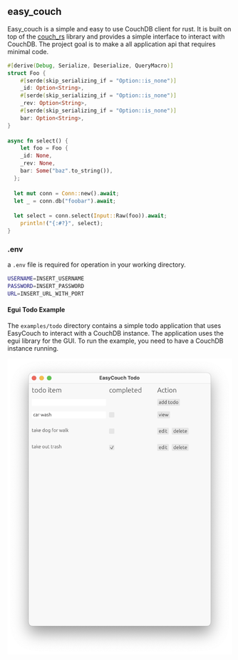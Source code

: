 ## easy_couch

Easy_couch is a simple and easy to use CouchDB client for rust. It is built on top of the [couch_rs](https://github.com/mibes/couch-rs) library and provides a simple interface to interact with CouchDB. The project goal is to make a all application api that requires minimal code.

```rust
#[derive(Debug, Serialize, Deserialize, QueryMacro)]
struct Foo {
    #[serde(skip_serializing_if = "Option::is_none")]
    _id: Option<String>,
    #[serde(skip_serializing_if = "Option::is_none")]
    _rev: Option<String>,
    #[serde(skip_serializing_if = "Option::is_none")]
    bar: Option<String>,
}

async fn select() {
	let foo = Foo {
    _id: None,
    _rev: None,
    bar: Some("baz".to_string()),
  };

  let mut conn = Conn::new().await;
  let _ = conn.db("foobar").await;

  let select = conn.select(Input::Raw(foo)).await;
 	println!("{:#?}", select);
}


```



### .env

a `.env` file is required for operation in your working directory. 

```bash
USERNAME=INSERT_USERNAME
PASSWORD=INSERT_PASSWORD
URL=INSERT_URL_WITH_PORT
```




#### Egui Todo Example
The `examples/todo` directory contains a simple todo application that uses EasyCouch to interact with a CouchDB instance. The application uses the egui library for the GUI. To run the example, you need to have a CouchDB instance running.

![Alt text](examples/todo/example_screenshot.png "a title")
